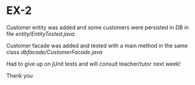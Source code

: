 # EX-2  

Customer entity was added and some customers were persisted in DB in file *entity/EntityTested.java.*  
  
Customer facade was added and tested with a main method in the same class *dbfacade/CustomerFacade.java*  

Had to give up on jUnit tests and will consult teacher/tutor next week!

Thank you
